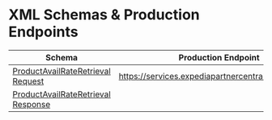 # XML Schemas & Production Endpoints

| Schema | Production Endpoint |
|--------| ------------------- |
|[ProductAvailRateRetrieval Request](/files/ProductAvailRateRetrievalRQ.xsd)| https://services.expediapartnercentral.com/eqc/parr |
|[ProductAvailRateRetrieval Response](/files/ProductAvailRateRetrievalRS.xsd)|  |
